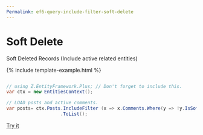 ```yaml
---
Permalink: ef6-query-include-filter-soft-delete
---
```


# Soft Delete

Soft Deleted Records (Include active related entities)

{% include template-example.html %} 
```csharp

// using Z.EntityFramework.Plus; // Don't forget to include this.
var ctx = new EntitiesContext();

// LOAD posts and active comments.
var posts= ctx.Posts.IncludeFilter (x => x.Comments.Where(y => !y.IsSoftDeleted))
                    .ToList();

```
[Try it](https://dotnetfiddle.net/sGsBlh)
